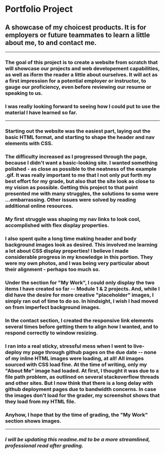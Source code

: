# Portfolio Project

## A showcase of my choicest products. It is for employers or future teammates to learn a little about me, to and contact me.
---------------------

### The goal of this project is to create a website from scratch that will showcase our projects and web developement capabilities, as well as iform the reader a little about ourselves. It will act as a first impression for a potential employer or instructor, to gauge our proficiency, even before reviewing our resume or speaking to us.

### I was really looking forward to seeing how I could put to use the material I have learned so far. 

--------------------------------------

### Starting out the website was the easiest part, laying out the basic HTML format, and starting to shape the header and nav elements with CSS.

### The difficulty increased as I progressed through the page, because I didn't want a basic-looking site. I wanted something polished - as close as possible to the neatness of the example .gif. It was really important to me that I not only put forth my best effort for my grade, but also that the site look as close to my vision as possible. Getting this project to that point presented me with many struggles, the solutions to some were ...embarrassing. Other issues were solved by reading additional online resources. 

### My first struggle was shaping my nav links to look cool, accomplished with flex display properties.

### I also spent quite a long time making header and body background images look as desired. This involved me learning a lot about CSS display properties! I believe I made considerable progress in my knowledge in this portion. They were my own photos, and I was being very particular about their alignment - perhaps too much so. 

### Under the section for "My Work", I could only display the two items I have created so far -- Module 1 & 2 projects. And, while I did have the desire for more creative "placeholder" images, I simply ran out of time to do so. In hindsight, I wish I had moved on from imperfect background images.

### In the contact section, I created the responsive link elements several times before getting them to align how I wanted, and to respond correctly to window resizing.  

### I ran into a real sticky, stressful mess when I went to live-deploy my page through github pages on the due date -- none of my inline HTML images were loading, at all! All images sourced with CSS load fine. At the time of writing, only my "About Me" image had loaded. At first, I thought it was due to a file path problem, as outlined on several stackoverflow threads and other sites. But I now think that there is a long delay with github deployment pages due to bandwidth concerns. In case the images don't load for the grader, my screenshot shows that they load from my HTML file. 

### Anyhow, I hope that by the time of grading, the "My Work" section shows images.

---------------------

### *I will be updating this readme.md to be a more streamlined, professional read after grading.*



